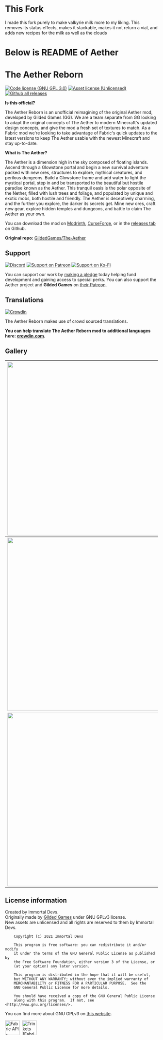 # This Fork
I made this fork purely to make valkyrie milk more to my liking. This removes its status effects, makes it stackable, makes it not return a vial, and adds new recipes for the milk as well as the clouds

# Below is README of Aether

# The Aether Reborn
[![Code license (GNU GPL 3.0)](https://img.shields.io/badge/code%20license-GNU%20GPLv3-green.svg?style=flat)](https://www.gnu.org/licenses/gpl-3.0.en.html)
[![Asset license (Unlicensed)](https://img.shields.io/badge/assets%20license-All%20Rights%20Reserved-red.svg?style=flat)](https://creativecommons.org/licenses/by-sa/4.0/)
[![Github all releases](https://img.shields.io/github/downloads/kalucky0/The-Aether/total.svg?logoColor=FFFFFF&logo=github)](https://github.com/kalucky0/The-Aether/releases/)

**Is this official?**

The Aether Reborn is an unofficial reimagining of the original Aether mod, developed by Gilded Games (GG). 
We are a team separate from GG looking to adapt the original concepts of The Aether to modern Minecraft's updated design concepts, and give the mod a fresh set of textures to match. As a Fabric mod we're looking to take advantage of Fabric's quick updates to the latest versions to keep The Aether usable with the newest Minecraft and stay up-to-date.

**What is The Aether?**

The Aether is a dimension high in the sky composed of floating islands. 
Ascend through a Glowstone portal and begin a new survival adventure packed with new ores, structures to explore, mythical creatures, and perilous dungeons. Build a Glowstone frame and add water to light the mystical portal, step in and be transported to the beautiful but hostile paradise known as the Aether.
This tranquil oasis is the polar opposite of the Nether, filled with lush trees and foliage, and populated by unique and exotic mobs, both hostile and friendly. The Aether is deceptively charming, and the further you explore, the darker its secrets get. Mine new ores, craft new gear, explore hidden temples and dungeons, and battle to claim The Aether as your own.

You can download the mod on [Modrinth](https://modrinth.com/mod/aether), [CurseForge](https://www.curseforge.com/minecraft/mc-mods/aether), or in the [releases tab](https://github.com/kalucky0/The-Aether/releases) on Github.

**Original repo:** [GildedGames/The-Aether](https://gitea.gildedgames.com/GildedGames/The-Aether)

## Support
[![Discord](https://img.shields.io/discord/770691727568404521.svg?logoColor=FFFFFF&logo=discord&color=7289DA)](https://discord.com/invite/wmMa47n)
[![Support on Patreon](https://img.shields.io/badge/Support%20on-Patreon-orange?logoColor=FFFFFF&logo=patreon)](https://www.patreon.com/kalucky0)
[![Support on Ko-Fi](https://img.shields.io/badge/Support%20on-Ko--Fi-blue?logoColor=FFFFFF&logo=ko-fi)](https://ko-fi.com/kalucky0)

You can support our work by [making a pledge](https://www.patreon.com/kalucky0) today helping fund development and gaining access to special perks. You can also support the Aether project and **Gilded Games** on [their Patreon](https://www.patreon.com/GildedGames).

## Translations
[![Crowdin](https://badges.crowdin.net/aether/localized.svg)](https://crowdin.com/project/aether)

The Aether Reborn makes use of crowd sourced translations. 

**You can help translate The Aether Reborn mod to additional languages here: [crowdin.com](https://crowdin.com/project/aether).**

## Gallery

| <img src="https://user-images.githubusercontent.com/53229958/120235847-8faaa780-c220-11eb-98e5-c288cb01c475.png" width="570"> | <img src="https://user-images.githubusercontent.com/53229958/120235855-92a59800-c220-11eb-994f-889c843beb5b.png" width="570"> |
| --- | --- |
| <img src="https://user-images.githubusercontent.com/53229958/120235859-93d6c500-c220-11eb-86bc-5fac972ed2eb.png" width="570"> | <img src="https://user-images.githubusercontent.com/53229958/120235863-946f5b80-c220-11eb-99e6-98c03a79a29a.png" width="570"> |
| <img src="https://user-images.githubusercontent.com/53229958/120235865-95a08880-c220-11eb-8003-5904088b0fcf.png" width="570"> | <img src="https://user-images.githubusercontent.com/53229958/120235868-96391f00-c220-11eb-9cd1-9186fc07d37a.png" width="570"> |

## License information
Created by Immortal Devs.\
Originally made by [Gilded Games](https://gildedgames.com/) under GNU GPLv3 license.\
New assets are unlicensed and all rights are reserved to them by Immortal Devs.

```
    Copyright (C) 2021 Immortal Devs

    This program is free software: you can redistribute it and/or modify
    it under the terms of the GNU General Public License as published by
    the Free Software Foundation, either version 3 of the License, or
    (at your option) any later version.

    This program is distributed in the hope that it will be useful,
    but WITHOUT ANY WARRANTY; without even the implied warranty of
    MERCHANTABILITY or FITNESS FOR A PARTICULAR PURPOSE.  See the
    GNU General Public License for more details.

    You should have received a copy of the GNU General Public License
    along with this program.  If not, see <http://www.gnu.org/licenses/>.
```
You can find more about GNU GPLv3 on [this website](https://www.gnu.org/licenses/gpl-3.0.en.html).

<a href="https://www.curseforge.com/minecraft/mc-mods/fabric-api" target="_blank"><img alt="Fabric API - Mods - Minecraft - CurseForge" src="https://i.imgur.com/Ol1Tcf8.png" height="48"></a>&nbsp;&nbsp;<a href="https://www.curseforge.com/minecraft/mc-mods/trinkets-fabric" target="_blank"><img alt="Trinkets (Fabric) - Mods - Minecraft - CurseForge" src="https://kalucky0.b-cdn.net/trinkets.webp" height="48"></a>
